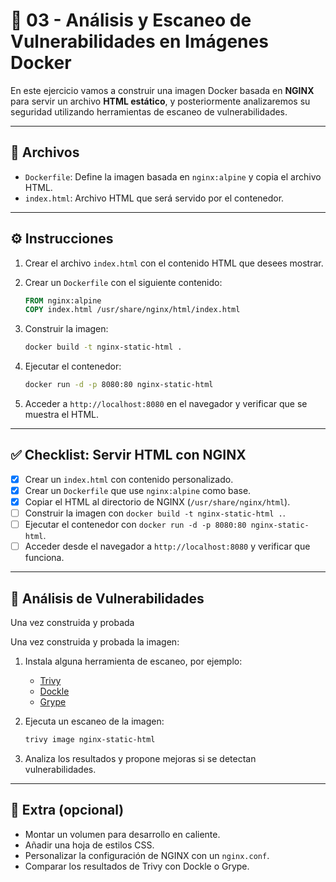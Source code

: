 # 🐳 03 - Análisis y Escaneo de Vulnerabilidades en Imágenes Docker

En este ejercicio vamos a construir una imagen Docker basada en **NGINX** para servir un archivo **HTML estático**, y posteriormente analizaremos su seguridad utilizando herramientas de escaneo de vulnerabilidades.

---

## 📁 Archivos

- `Dockerfile`: Define la imagen basada en `nginx:alpine` y copia el archivo HTML.
- `index.html`: Archivo HTML que será servido por el contenedor.

---

## ⚙️ Instrucciones

1. Crear el archivo `index.html` con el contenido HTML que desees mostrar.
2. Crear un `Dockerfile` con el siguiente contenido:

   ```Dockerfile
   FROM nginx:alpine
   COPY index.html /usr/share/nginx/html/index.html
   ```

3. Construir la imagen:

   ```bash
   docker build -t nginx-static-html .
   ```

4. Ejecutar el contenedor:

   ```bash
   docker run -d -p 8080:80 nginx-static-html
   ```

5. Acceder a `http://localhost:8080` en el navegador y verificar que se muestra el HTML.

---

## ✅ Checklist: Servir HTML con NGINX

- [x] Crear un `index.html` con contenido personalizado.
- [x] Crear un `Dockerfile` que use `nginx:alpine` como base.
- [x] Copiar el HTML al directorio de NGINX (`/usr/share/nginx/html`).
- [ ] Construir la imagen con `docker build -t nginx-static-html .`.
- [ ] Ejecutar el contenedor con `docker run -d -p 8080:80 nginx-static-html`.
- [ ] Acceder desde el navegador a `http://localhost:8080` y verificar que funciona.

---

## 🔐 Análisis de Vulnerabilidades

Una vez construida y probada

Una vez construida y probada la imagen:

1. Instala alguna herramienta de escaneo, por ejemplo:

   - [Trivy](https://github.com/aquasecurity/trivy)
   - [Dockle](https://github.com/goodwithtech/dockle)
   - [Grype](https://github.com/anchore/grype)

2. Ejecuta un escaneo de la imagen:

   ```bash
   trivy image nginx-static-html
   ```

3. Analiza los resultados y propone mejoras si se detectan vulnerabilidades.

---

## 🧠 Extra (opcional)

- Montar un volumen para desarrollo en caliente.
- Añadir una hoja de estilos CSS.
- Personalizar la configuración de NGINX con un `nginx.conf`.
- Comparar los resultados de Trivy con Dockle o Grype.
